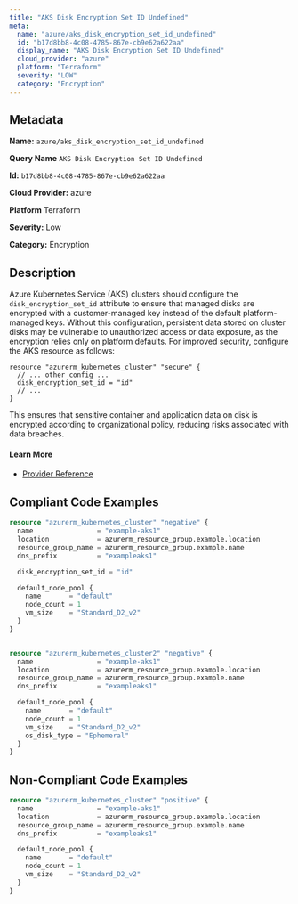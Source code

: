 ```yaml
---
title: "AKS Disk Encryption Set ID Undefined"
meta:
  name: "azure/aks_disk_encryption_set_id_undefined"
  id: "b17d8bb8-4c08-4785-867e-cb9e62a622aa"
  display_name: "AKS Disk Encryption Set ID Undefined"
  cloud_provider: "azure"
  platform: "Terraform"
  severity: "LOW"
  category: "Encryption"
---
```

## Metadata

**Name:** `azure/aks_disk_encryption_set_id_undefined`

**Query Name** `AKS Disk Encryption Set ID Undefined`

**Id:** `b17d8bb8-4c08-4785-867e-cb9e62a622aa`

**Cloud Provider:** azure

**Platform** Terraform

**Severity:** Low

**Category:** Encryption

## Description
Azure Kubernetes Service (AKS) clusters should configure the `disk_encryption_set_id` attribute to ensure that managed disks are encrypted with a customer-managed key instead of the default platform-managed keys. Without this configuration, persistent data stored on cluster disks may be vulnerable to unauthorized access or data exposure, as the encryption relies only on platform defaults. For improved security, configure the AKS resource as follows:

```
resource "azurerm_kubernetes_cluster" "secure" {
  // ... other config ...
  disk_encryption_set_id = "id"
  // ... 
}
```
This ensures that sensitive container and application data on disk is encrypted according to organizational policy, reducing risks associated with data breaches.

#### Learn More

 - [Provider Reference](https://registry.terraform.io/providers/hashicorp/azurerm/latest/docs/resources/kubernetes_cluster#disk_encryption_set_id)


## Compliant Code Examples
```terraform
resource "azurerm_kubernetes_cluster" "negative" {
  name                = "example-aks1"
  location            = azurerm_resource_group.example.location
  resource_group_name = azurerm_resource_group.example.name
  dns_prefix          = "exampleaks1"

  disk_encryption_set_id = "id"

  default_node_pool {
    name       = "default"
    node_count = 1
    vm_size    = "Standard_D2_v2"
  }
}


resource "azurerm_kubernetes_cluster2" "negative" {
  name                = "example-aks1"
  location            = azurerm_resource_group.example.location
  resource_group_name = azurerm_resource_group.example.name
  dns_prefix          = "exampleaks1"

  default_node_pool {
    name       = "default"
    node_count = 1
    vm_size    = "Standard_D2_v2"
    os_disk_type = "Ephemeral"
  }
}

```
## Non-Compliant Code Examples
```terraform
resource "azurerm_kubernetes_cluster" "positive" {
  name                = "example-aks1"
  location            = azurerm_resource_group.example.location
  resource_group_name = azurerm_resource_group.example.name
  dns_prefix          = "exampleaks1"

  default_node_pool {
    name       = "default"
    node_count = 1
    vm_size    = "Standard_D2_v2"
  }
}

```